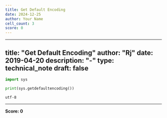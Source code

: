 ```yaml
---
title: Get Default Encoding
date: 2024-12-25
author: Your Name
cell_count: 3
score: 0
---
```


---
title: "Get Default Encoding"
author: "Rj"
date: 2019-04-20
description: "-"
type: technical_note
draft: false
---

```python
import sys
```


```python
print(sys.getdefaultencoding())
```

    utf-8



---
**Score: 0**